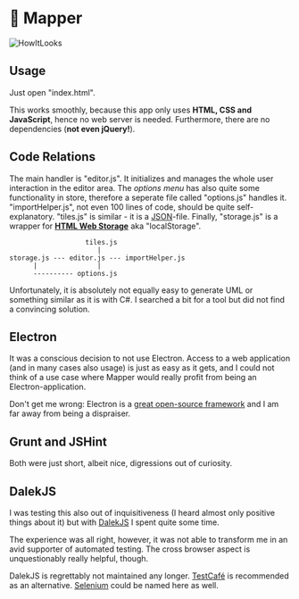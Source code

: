 # :hammer: Mapper
![HowItLooks](https://user-images.githubusercontent.com/18394014/68084630-81c05500-fe38-11e9-8c08-e3cf20a1e9c1.png)
## Usage
Just open "index.html". 

This works smoothly, because this app only uses **HTML, CSS and JavaScript**, hence no web server is needed. Furthermore, there are no dependencies (**not even jQuery!**).
## Code Relations
The main handler is "editor.js". It initializes and manages the whole user interaction in the editor area. The *options menu* has also quite some functionality in store, therefore a seperate file called "options.js" handles it. "importHelper.js", not even 100 lines of code, should be quite self-explanatory. "tiles.js" is similar - it is a [JSON](https://www.w3schools.com/js/js_json_intro.asp)-file. Finally, "storage.js" is a wrapper for [**HTML Web Storage**](https://www.w3schools.com/html/html5_webstorage.asp) aka "localStorage".

```
                   tiles.js
                      |
storage.js --- editor.js --- importHelper.js
      |               |
      ---------- options.js
```

Unfortunately, it is absolutely not equally easy to generate UML or something similar as it is with C#. I searched a bit for a tool but did not find a convincing solution.
## Electron
It was a conscious decision to not use Electron. Access to a web application (and in many cases also usage) is just as easy as it gets, and I could not think of a use case where Mapper would really profit from being an Electron-application.

Don't get me wrong: Electron is a [great open-source framework](https://github.com/electron/electron) and I am far away from being a dispraiser.
## Grunt and JSHint
Both were just short, albeit nice, digressions out of curiosity.
## DalekJS
I was testing this also out of inquisitiveness (I heard almost only positive things about it) but with [DalekJS](http://dalekjs.com) I spent quite some time.

The experience was all right, however, it was not able to transform me in an avid supporter of automated testing. The cross browser aspect is unquestionably really helpful, though.

DalekJS is regrettably not maintained any longer. [TestCafé](https://devexpress.github.io/testcafe) is recommended as an alternative. [Selenium](https://www.seleniumhq.org) could be named here as well.
